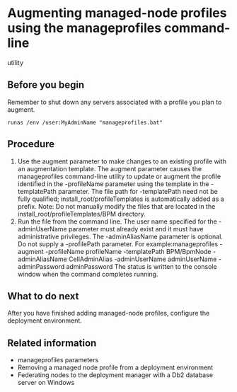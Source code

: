 # Augmenting managed-node profiles using the manageprofiles command-line
utility

## Before you begin

Remember to
shut down any servers associated with a profile you plan to augment.

```
runas /env /user:MyAdminName "manageprofiles.bat"
```

## Procedure

1. Use the augment parameter to make changes
to an existing profile with an augmentation template.  The augment parameter causes the manageprofiles command-line
utility to update or augment the profile identified in the -profileName parameter
using the template in the -templatePath parameter.
The file path for -templatePath need not be fully
qualified; install\_root/profileTemplates is
automatically added as a prefix. Note: Do not manually modify the files that are
located in the install\_root/profileTemplates/BPM directory.
2. Run the file from the command line.
The user name specified for the -adminUserName parameter
must already exist and it must have administrative privileges. The -adminAliasName parameter
is optional. Do not supply a -profilePath parameter.
For example:manageprofiles -augment -profileName profileName -templatePath BPM/BpmNode -adminAliasName CellAdminAlias -adminUserName adminUserName -adminPassword adminPassword
The status is written to the console window
when the command completes running.

## What to do next

After
you have finished adding managed-node profiles, configure the deployment
environment.

## Related information

- manageprofiles parameters
- Removing a managed node profile from a deployment environment
- Federating nodes to the deployment manager with a Db2 database server on Windows